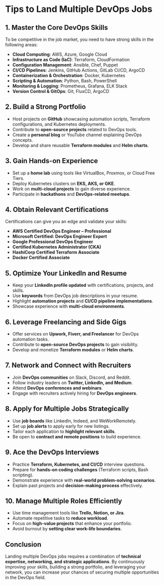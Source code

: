# Tips to Land Multiple DevOps Jobs

## 1. **Master the Core DevOps Skills**
To be competitive in the job market, you need to have strong skills in the following areas:
- **Cloud Computing**: AWS, Azure, Google Cloud
- **Infrastructure as Code (IaC)**: Terraform, CloudFormation
- **Configuration Management**: Ansible, Chef, Puppet
- **CI/CD Pipelines**: Jenkins, GitHub Actions, GitLab CI/CD, ArgoCD
- **Containerization & Orchestration**: Docker, Kubernetes
- **Scripting & Automation**: Python, Bash, PowerShell
- **Monitoring & Logging**: Prometheus, Grafana, ELK Stack
- **Version Control & GitOps**: Git, FluxCD, ArgoCD

## 2. **Build a Strong Portfolio**
- Host projects on **GitHub** showcasing automation scripts, Terraform configurations, and Kubernetes deployments.
- Contribute to **open-source projects** related to DevOps tools.
- Create a **personal blog** or YouTube channel explaining DevOps concepts.
- Develop and share reusable **Terraform modules** and **Helm charts**.

## 3. **Gain Hands-on Experience**
- Set up a **home lab** using tools like VirtualBox, Proxmox, or Cloud Free Tiers.
- Deploy Kubernetes clusters on **EKS, AKS, or GKE**.
- Work on **multi-cloud projects** to gain diverse experience.
- Participate in **hackathons** and **DevOps-related meetups**.

## 4. **Obtain Relevant Certifications**
Certifications can give you an edge and validate your skills:
- **AWS Certified DevOps Engineer – Professional**
- **Microsoft Certified: DevOps Engineer Expert**
- **Google Professional DevOps Engineer**
- **Certified Kubernetes Administrator (CKA)**
- **HashiCorp Certified Terraform Associate**
- **Docker Certified Associate**

## 5. **Optimize Your LinkedIn and Resume**
- Keep your **LinkedIn profile updated** with certifications, projects, and skills.
- Use **keywords** from DevOps job descriptions in your resume.
- Highlight **automation projects** and **CI/CD pipeline implementations**.
- Showcase experience with **multi-cloud environments**.

## 6. **Leverage Freelancing and Side Gigs**
- Offer services on **Upwork, Fiverr, and Freelancer** for DevOps automation tasks.
- Contribute to **open-source DevOps projects** to gain visibility.
- Develop and monetize **Terraform modules** or **Helm charts**.

## 7. **Network and Connect with Recruiters**
- Join **DevOps communities** on Slack, Discord, and Reddit.
- Follow industry leaders on **Twitter, LinkedIn, and Medium**.
- Attend **DevOps conferences and webinars**.
- Engage with recruiters actively hiring for **DevOps engineers**.

## 8. **Apply for Multiple Jobs Strategically**
- Use **job boards** like LinkedIn, Indeed, and WeWorkRemotely.
- Set up **job alerts** to apply early for new listings.
- Tailor each application to **highlight relevant skills**.
- Be open to **contract and remote positions** to build experience.

## 9. **Ace the DevOps Interviews**
- Practice **Terraform, Kubernetes, and CI/CD** interview questions.
- Prepare for **hands-on coding challenges** (Terraform scripts, Bash scripting).
- Demonstrate experience with **real-world problem-solving scenarios**.
- Explain past projects and **decision-making process** effectively.

## 10. **Manage Multiple Roles Efficiently**
- Use time management tools like **Trello, Notion, or Jira**.
- Automate repetitive tasks to **reduce workload**.
- Focus on **high-value projects** that enhance your portfolio.
- Avoid burnout by **setting clear work-life boundaries**.

## Conclusion
Landing multiple DevOps jobs requires a combination of **technical expertise, networking, and strategic applications**. By continuously improving your skills, building a strong portfolio, and leveraging your network, you can increase your chances of securing multiple opportunities in the DevOps field.

